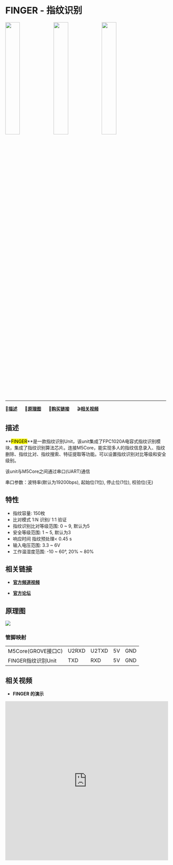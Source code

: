 # FINGER - 指纹识别

<img src="assets/img/product_pics/unit/unit_finger_01.png" width="30%" height="30%"><img src="assets/img/product_pics/unit/unit_finger_02.png" width="30%" height="30%"><img src="assets/img/product_pics/unit/unit_finger_grove_c.png" width="30%" height="30%">

***

:memo:**[描述](#描述)**&nbsp;&nbsp;&nbsp;&nbsp;&nbsp;&nbsp;:electric_plug:**[原理图](#原理图)**&nbsp;&nbsp;&nbsp;&nbsp;&nbsp;&nbsp;🛒**[购买链接](https://item.taobao.com/item.htm?spm=a1z10.3-c.w4002-1172588106.18.3b86425eaoE9zU&id=585289225333)**&nbsp;&nbsp;&nbsp;&nbsp;&nbsp;&nbsp;:clapper:**[相关视频](#相关视频)**

<!-- :memo:**[描述](#描述)**&nbsp;&nbsp;&nbsp;&nbsp;&nbsp;&nbsp;:octocat:**[例程](#例程)**&nbsp;&nbsp;&nbsp;&nbsp;&nbsp;&nbsp;:electric_plug:**[原理图](#原理图)**&nbsp;&nbsp;&nbsp;&nbsp;&nbsp;&nbsp;🛒**[购买链接](https://item.taobao.com/item.htm?spm=a1z10.3-c.w4002-1172588106.18.3b86425eaoE9zU&id=585289225333)**&nbsp;&nbsp;&nbsp;&nbsp;&nbsp;&nbsp;:clapper:**[相关视频](#相关视频)** -->

## 描述

**<mark>FINGER</mark>**是一款指纹识别Unit，该unit集成了FPC1020A电容式指纹识别模块，集成了指纹识别算法芯片。连接M5Core，能实现多人的指纹信息录入、指纹删除、指纹比对、指纹搜索、特征提取等功能。可以设置指纹识别对比等级和安全级别。

该unit与M5Core之间通过串口(UART)通信

串口参数：波特率(默认为19200bps), 起始位(1位), 停止位(1位), 校验位(无)

## 特性

- 指纹容量: 150枚
- 比对模式 1:N 识别/ 1:1 验证
- 指纹识别比对等级范围: 0 ~ 9, 默认为5
- 安全等级范围: 1 ~ 5, 默认为3
- 响应时间 指纹预处理< 0.45 s
- 输入电压范围: 3.3 ~ 6V
- 工作温湿度范围: -10 ~ 60°, 20% ~ 80%

## 相关链接

- **[官方频道视频](https://i.youku.com/i/UNjE1ODA2MzE0OA==?spm=a2hzp.8253869.0.0)**

- **[官方论坛](http://forum.m5stack.com/)**

<!-- ## 例程

### 1. Arduino IDE -->

## 原理图

<img src="assets/img/product_pics/unit/finger_sch.JPG">

### 管脚映射

<table>
<tr><td>M5Core(GROVE接口C)</td><td>U2RXD</td><td>U2TXD</td><td>5V</td><td>GND</td></tr>
 <tr><td>FINGER指纹识别Unit</td><td>TXD</td><td>RXD</td><td>5V</td><td>GND</td></tr>
</table>

## 相关视频

- **FINGER 的演示**

<iframe height=498 width=510 src="http://player.youku.com/embed/XNDAxMjI1ODU2MA==" frameborder="0" allow="accelerometer; autoplay; encrypted-media; gyroscope; picture-in-picture" allowfullscreen></iframe>

<!-- <iframe height=498 width=510 src='http://player.youku.com/embed/XMzk5NjU4NjM3Ng==' frameborder=0 'allowfullscreen'></iframe> -->